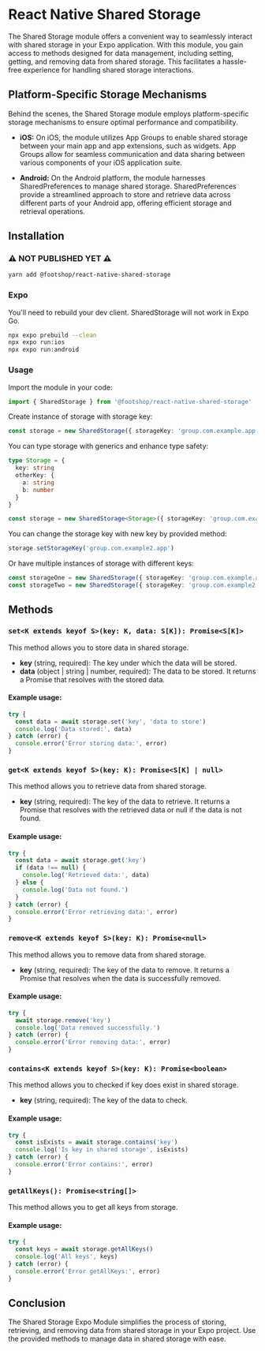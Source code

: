 # React Native Shared Storage
The Shared Storage module offers a convenient way to seamlessly interact with shared storage in your Expo application. With this module, you gain access to methods designed for data management, including setting, getting, and removing data from shared storage. This facilitates a hassle-free experience for handling shared storage interactions.
## Platform-Specific Storage Mechanisms
Behind the scenes, the Shared Storage module employs platform-specific storage mechanisms to ensure optimal performance and compatibility.

* **iOS:** On iOS, the module utilizes App Groups to enable shared storage between your main app and app extensions, such as widgets. App Groups allow for seamless communication and data sharing between various components of your iOS application suite.

* **Android:** On the Android platform, the module harnesses SharedPreferences to manage shared storage. SharedPreferences provide a streamlined approach to store and retrieve data across different parts of your Android app, offering efficient storage and retrieval operations.

## Installation
### ⚠️️ NOT PUBLISHED YET ⚠️️
```sh
yarn add @footshop/react-native-shared-storage
```
### Expo
You'll need to rebuild your dev client. SharedStorage will not work in Expo Go.
```sh
npx expo prebuild --clean
npx expo run:ios
npx expo run:android
```
### Usage
Import the module in your code:
```typescript
import { SharedStorage } from '@footshop/react-native-shared-storage'
 ```

Create instance of storage with storage key:
```typescript
const storage = new SharedStorage({ storageKey: 'group.com.example.app'})
 ```

You can type storage with generics and enhance type safety:
```typescript
type Storage = {
  key: string
  otherKey: {
    a: string
    b: number
  }
}

const storage = new SharedStorage<Storage>({ storageKey: 'group.com.example.app'})
 ```

You can change the storage key with new key by provided method:
```typescript
storage.setStorageKey('group.com.example2.app')
 ```

Or have multiple instances of storage with different keys:
```typescript
const storageOne = new SharedStorage({ storageKey: 'group.com.example.app'})
const storageTwo = new SharedStorage({ storageKey: 'group.com.example2.app'})
 ```

## Methods
### `set<K extends keyof S>(key: K, data: S[K]): Promise<S[K]>`
This method allows you to store data in shared storage.

* **key** (string, required): The key under which the data will be stored.
* **data** (object | string | number, required): The data to be stored.
It returns a Promise that resolves with the stored data.

#### Example usage:
```typescript
try {
  const data = await storage.set('key', 'data to store')
  console.log('Data stored:', data)
} catch (error) {
  console.error('Error storing data:', error)
}
```

### `get<K extends keyof S>(key: K): Promise<S[K] | null>`
This method allows you to retrieve data from shared storage.

* **key** (string, required): The key of the data to retrieve.
It returns a Promise that resolves with the retrieved data or null if the data is not found.

#### Example usage:

```typescript
try {
  const data = await storage.get('key')
  if (data !== null) {
    console.log('Retrieved data:', data)
  } else {
    console.log('Data not found.')
  }
} catch (error) {
  console.error('Error retrieving data:', error)
}
```

### `remove<K extends keyof S>(key: K): Promise<null>`
This method allows you to remove data from shared storage.

* **key** (string, required): The key of the data to remove.
It returns a Promise that resolves when the data is successfully removed.

#### Example usage:
```typescript
try {
  await storage.remove('key')
  console.log('Data removed successfully.')
} catch (error) {
  console.error('Error removing data:', error)
}
```

### `contains<K extends keyof S>(key: K): Promise<boolean>`
This method allows you to checked if key does exist in shared storage.

* **key** (string, required): The key of the data to check.

#### Example usage:
```typescript
try {
  const isExists = await storage.contains('key')
  console.log('Is key in shared storage', isExists)
} catch (error) {
  console.error('Error contains:', error)
}
```

### `getAllKeys(): Promise<string[]>`
This method allows you to get all keys from storage.

#### Example usage:
```typescript
try {
  const keys = await storage.getAllKeys()
  console.log('All keys', keys)
} catch (error) {
  console.error('Error getAllKeys:', error)
}
```

## Conclusion
The Shared Storage Expo Module simplifies the process of storing, retrieving, and removing data from shared storage in your Expo project. Use the provided methods to manage data in shared storage with ease.